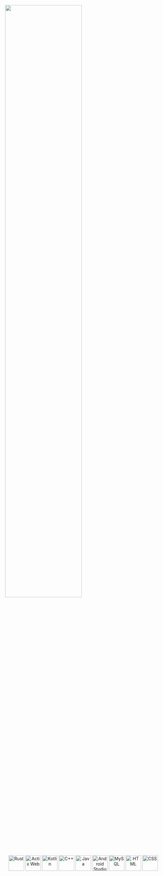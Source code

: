 


<a href="https://github.com/souravk29">
   <img src="https://github.com/sunface/sunface/raw/master/assets/ferris.gif" align="center" width="70%"/>
</a>

<p align="center">
  <img src="https://skillicons.dev/icons?i=rust" height="50" alt="Rust"/>
  <img src="https://skillicons.dev/icons?i=actix" height="50" alt="Actix Web"/>
  <img src="https://skillicons.dev/icons?i=kotlin" height="50" alt="Kotlin"/>
  <img src="https://skillicons.dev/icons?i=cpp" height="50" alt="C++"/>
  <img src="https://skillicons.dev/icons?i=java" height="50" alt="Java"/>
  <img src="https://cdn.jsdelivr.net/gh/devicons/devicon/icons/androidstudio/androidstudio-original.svg" height="50" alt="Android Studio"/>
  <img src="https://skillicons.dev/icons?i=mysql" height="50" alt="MySQL"/>
  <img src="https://skillicons.dev/icons?i=html" height="50" alt="HTML"/>
  <img src="https://skillicons.dev/icons?i=css" height="50" alt="CSS"/>
</p>

